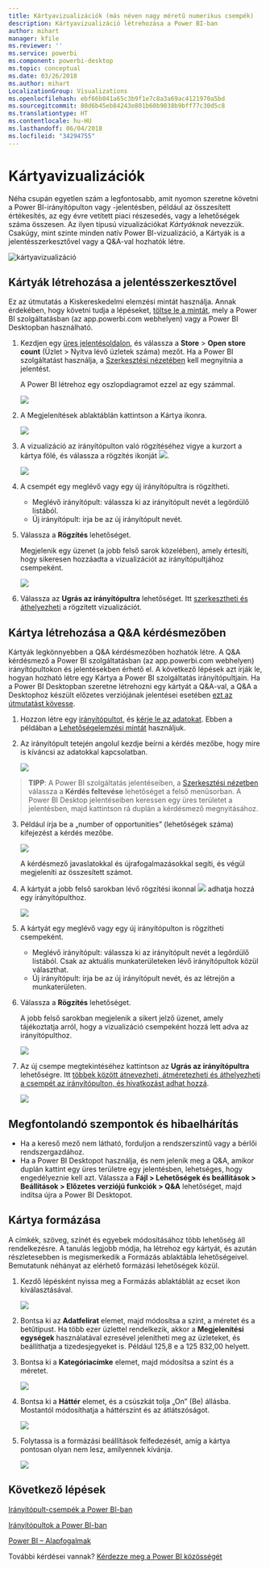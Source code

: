 ```yaml
---
title: Kártyavizualizációk (más néven nagy méretű numerikus csempék)
description: Kártyavizualizáció létrehozása a Power BI-ban
author: mihart
manager: kfile
ms.reviewer: ''
ms.service: powerbi
ms.component: powerbi-desktop
ms.topic: conceptual
ms.date: 03/26/2018
ms.author: mihart
LocalizationGroup: Visualizations
ms.openlocfilehash: ebf66b041a65c3b9f1e7c8a3a69ac4121970a5bd
ms.sourcegitcommit: 80d6b45eb84243e801b60b9038b9bff77c30d5c8
ms.translationtype: HT
ms.contentlocale: hu-HU
ms.lasthandoff: 06/04/2018
ms.locfileid: "34294755"
---
```

# <a name="card-visualizations"></a>Kártyavizualizációk
Néha csupán egyetlen szám a legfontosabb, amit nyomon szeretne követni a Power BI-irányítópulton vagy -jelentésben, például az összesített értékesítés, az egy évre vetített piaci részesedés, vagy a lehetőségek száma összesen. Az ilyen típusú vizualizációkat *Kártyáknak* nevezzük. Csakúgy, mint szinte minden natív Power BI-vizualizáció, a Kártyák is a jelentésszerkesztővel vagy a Q&A-val hozhatók létre.

![kártyavizualizáció](media/power-bi-visualization-card/pbi_opptuntiescard.png)

## <a name="create-a-card-using-the-report-editor"></a>Kártyák létrehozása a jelentésszerkesztővel
Ez az útmutatás a Kiskereskedelmi elemzési mintát használja. Annak érdekében, hogy követni tudja a lépéseket, [töltse le a mintát](sample-datasets.md), mely a Power BI szolgáltatásban (az app.powerbi.com webhelyen) vagy a Power BI Desktopban használható.   

1. Kezdjen egy [üres jelentésoldalon](power-bi-report-add-page.md), és válassza a **Store** \> **Open store count** (Üzlet > Nyitva lévő üzletek száma) mezőt. Ha a Power BI szolgáltatást használja, a [Szerkesztési nézetében](service-interact-with-a-report-in-editing-view.md) kell megnyitnia a jelentést.

    A Power BI létrehoz egy oszlopdiagramot ezzel az egy számmal.

   ![](media/power-bi-visualization-card/pbi_rptnumbertilechart.png)
2. A Megjelenítések ablaktáblán kattintson a Kártya ikonra.

   ![](media/power-bi-visualization-card/pbi_changechartcard.png)
6. A vizualizáció az irányítópulton való rögzítéséhez vigye a kurzort a kártya fölé, és válassza a rögzítés ikonját ![](media/power-bi-visualization-card/pbi_pintile.png).

   ![](media/power-bi-visualization-card/power-bi-pin-icon.png)
7. A csempét egy meglévő vagy egy új irányítópultra is rögzítheti.

   * Meglévő irányítópult: válassza ki az irányítópult nevét a legördülő listából.
   * Új irányítópult: írja be az új irányítópult nevét.
8. Válassza a **Rögzítés** lehetőséget.

   Megjelenik egy üzenet (a jobb felső sarok közelében), amely értesíti, hogy sikeresen hozzáadta a vizualizációt az irányítópultjához csempeként.

   ![](media/power-bi-visualization-card/power-bi-pin-success-message.png)
9. Válassza az **Ugrás az irányítópultra** lehetőséget. Itt [szerkesztheti és áthelyezheti](service-dashboard-edit-tile.md) a rögzített vizualizációt.


## <a name="create-a-card-from-the-qa-question-box"></a>Kártya létrehozása a Q&A kérdésmezőben
Kártyák legkönnyebben a Q&A kérdésmezőben hozhatók létre. A Q&A kérdésmező a Power BI szolgáltatásban (az app.powerbi.com webhelyen) irányítópultokon és jelentésekben érhető el. A következő lépések azt írják le, hogyan hozható létre egy Kártya a Power BI szolgáltatás irányítópultjain. Ha a Power BI Desktopban szeretne létrehozni egy kártyát a Q&A-val, a Q&A a Desktophoz készült előzetes verziójának jelentései esetében [ezt az útmutatást kövesse](https://powerbi.microsoft.com/en-us/blog/power-bi-desktop-december-feature-summary/#QandA).

1. Hozzon létre egy [irányítópultot](service-dashboards.md), és [kérje le az adatokat](service-get-data.md). Ebben a példában a [Lehetőségelemzési mintát](sample-opportunity-analysis.md) használjuk.

1. Az irányítópult tetején angolul kezdje beírni a kérdés mezőbe, hogy mire is kíváncsi az adatokkal kapcsolatban. 

   ![](media/power-bi-visualization-card/power-bi-q-and-a-box.png)

>**TIPP**: A Power BI szolgáltatás jelentéseiben, a [Szerkesztési nézetben](service-reading-view-and-editing-view.md) válassza a **Kérdés feltevése** lehetőséget a felső menüsorban. A Power BI Desktop jelentéseiben keressen egy üres területet a jelentésben, majd kattintson rá duplán a kérdésmező megnyitásához.

3. Például írja be a „number of opportunities” (lehetőségek száma) kifejezést a kérdés mezőbe.

   ![](media/power-bi-visualization-card/power-bi-q-and-a.png)

   A kérdésmező javaslatokkal és újrafogalmazásokkal segíti, és végül megjeleníti az összesített számot.  
4. A kártyát a jobb felső sarokban lévő rögzítési ikonnal ![](media/power-bi-visualization-card/pbi_pintile.png) adhatja hozzá egy irányítópulthoz.

   ![](media/power-bi-visualization-card/power-bi-pin.png)
5. A kártyát egy meglévő vagy egy új irányítópulton is rögzítheti csempeként.

   * Meglévő irányítópult: válassza ki az irányítópult nevét a legördülő listából. Csak az aktuális munkaterületeken lévő irányítópultok közül választhat.
   * Új irányítópult: írja be az új irányítópult nevét, és az létrejön a munkaterületen.
6. Válassza a **Rögzítés** lehetőséget.

   A jobb felső sarokban megjelenik a sikert jelző üzenet, amely tájékoztatja arról, hogy a vizualizáció csempeként hozzá lett adva az irányítópulthoz.  

   ![](media/power-bi-visualization-card/power-bi-success.png)
7. Az új csempe megtekintéséhez kattintson az **Ugrás az irányítópultra** lehetőségre. Itt [többek között átnevezheti, átméretezheti és áthelyezheti a csempét az irányítópulton, és hivatkozást adhat hozzá](service-dashboard-edit-tile.md).

   ![](media/power-bi-visualization-card/power-bi-pinned.png)

## <a name="considerations-and-troubleshooting"></a>Megfontolandó szempontok és hibaelhárítás
- Ha a kereső mező nem látható, forduljon a rendszerszintű vagy a bérlői rendszergazdához.    
- Ha a Power BI Desktopot használja, és nem jelenik meg a Q&A, amikor duplán kattint egy üres területre egy jelentésben, lehetséges, hogy engedélyeznie kell azt.  Válassza a **Fájl > Lehetőségek és beállítások > Beállítások > Előzetes verziójú funkciók > Q&A** lehetőséget, majd indítsa újra a Power BI Desktopot.

## <a name="format-a-card"></a>Kártya formázása
A címkék, szöveg, színét és egyebek módosításához több lehetőség áll rendelkezésre. A tanulás legjobb módja, ha létrehoz egy kártyát, és azután részletesebben is megismerkedik a Formázás ablaktábla lehetőségeivel. Bemutatunk néhányat az elérhető formázási lehetőségek közül. 

1. Kezdő lépésként nyissa meg a Formázás ablaktáblát az ecset ikon kiválasztásával. 

    ![](media/power-bi-visualization-card/power-bi-format-card.png)
2. Bontsa ki az **Adatfelirat** elemet, majd módosítsa a színt, a méretet és a betűtípust. Ha több ezer üzlettel rendelkezik, akkor a **Megjelenítési egységek** használatával ezresével jelenítheti meg az üzleteket, és beállíthatja a tizedesjegyeket is. Például 125,8 e a 125 832,00 helyett.

3.  Bontsa ki a **Kategóriacímke** elemet, majd módosítsa a színt és a méretet.

    ![](media/power-bi-visualization-card/power-bi-card-format.png)

4. Bontsa ki a **Háttér** elemet, és a csúszkát tolja „On” (Be) állásba.  Mostantól módosíthatja a háttérszínt és az átlátszóságot.

    ![](media/power-bi-visualization-card/power-bi-format-color.png)

5. Folytassa is a formázási beállítások felfedezését, amíg a kártya pontosan olyan nem lesz, amilyennek kívánja. 

    ![](media/power-bi-visualization-card/power-bi-formatted.png)

## <a name="next-steps"></a>Következő lépések
[Irányítópult-csempék a Power BI-ban](service-dashboard-tiles.md)

[Irányítópultok a Power BI-ban](service-dashboards.md)

[Power BI – Alapfogalmak](service-basic-concepts.md)

További kérdései vannak? [Kérdezze meg a Power BI közösségét](http://community.powerbi.com/)
